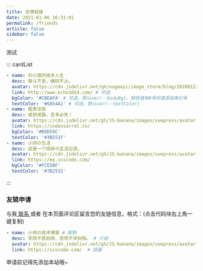```yaml
---
title: 友情链接
date: 2021-01-06 16:31:01
permalink: /friends
article: false
sidebar: false
---
```


测试

<!--
普通卡片列表容器，可用于友情链接、项目推荐、古诗词展示等。
cardList 后面可跟随一个数字表示每行最多显示多少个，选值范围1~4，默认3。在小屏时会根据屏幕宽度减少每行显示数量。
-->

::: cardList

```yaml
- name: 刘小旗的技术人生
  desc: 奋斗不息，编码不止。
  avatar: https://cdn.jsdelivr.net/gh/xugaoyi/image_store/blog/20200122153807.jpg # 可选
  link: http://www.echo1024.com/ # 可选
  bgColor: '#CBEAFA' # 可选，默认var(--bodyBg)。颜色值有#号时请添加单引号
  textColor: '#6854A1' # 可选，默认var(--textColor)
- name: 粗茶淡饭
  desc: 戒骄戒躁，言多必失！
  avatar: https://cdn.jsdelivr.net/gh/JS-banana/images/vuepress/avatar-indexsarrol.jpg
  link: https://indexsarrol.cn/
  bgColor: '#B9D59C'
  textColor: '#3B551F'
- name: 小帅の生活
  desc: 这是一个琐碎の生活记录。
  avatar: https://cdn.jsdelivr.net/gh/JS-banana/images/vuepress/avatar-ssscode.jpg
  link: https://me.ssscode.com/
  bgColor: '#FCE5BF'
  textColor: '#7B2532'
```

:::

### 友链申请

与我[ 联系 ](/about/#联系)或者 在本页面评论区留言您的友链信息，格式：(点击代码块右上角一键复制)

```yaml
- name: 小帅の技术博客 # 昵称
  desc: 学而不思则罔，思而不学则殆。 # 介绍
  avatar: https://cdn.jsdelivr.net/gh/JS-banana/images/vuepress/avatar-ssscode.jpg # 头像
  link: https://ssscode.com/  # 链接
```

申请前记得先添加本站哦~
